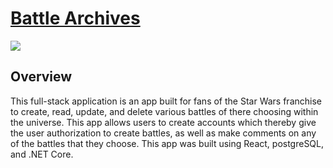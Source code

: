 # [Battle Archives](https://battle-archives.herokuapp.com/)

<img src="src/gifs/BattleArchives2.gif">

## Overview

This full-stack application is an app built for fans of the Star Wars franchise to create, read, update, and delete various battles of there choosing within the universe. This app allows users to create accounts which thereby give the user authorization to create battles, as well as make comments on any of the battles that they choose. This app was built using React, postgreSQL, and .NET Core.
